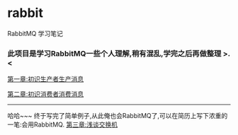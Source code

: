 # rabbit
RabbitMQ 学习笔记
### 此项目是学习RabbitMQ一些个人理解,稍有混乱,学完之后再做整理 >.<
<a href="https://github.com/vitalists/rabbit/blob/master/src/main/java/com/example/rabbit/chapter1/note/chapter1.md" title="标题">第一章:初识生产者生产消息</a>

<a href="https://github.com/vitalists/rabbit/blob/master/src/main/java/com/example/rabbit/chapter2/note/chapter2.md" title="标题">第二章:初识消费者消费消息</a>
***
哈哈~~~ 终于写完了简单例子,从此俺也会RabbitMQ了,可以在简历上写下浓重的一笔:会用RabbitMQ.
<a href="https://github.com/vitalists/rabbit/blob/master/src/main/java/com/example/rabbit/chapter3/note/node.md#%E4%B8%8Echannelbasicpublish%E6%96%B9%E6%B3%95%E4%B8%AD%E7%9A%84mandatory%E5%8F%82%E6%95%B0%E4%BD%9C%E7%94%A8%E7%9B%B8%E5%90%8C">第三章:浅谈交换机</a>
